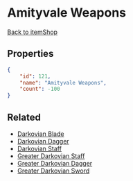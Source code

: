 # Amityvale Weapons

<no description available>

[Back to itemShop](../item-shops.md)

## Properties

```json
{
    "id": 121,
    "name": "Amityvale Weapons",
    "count": -100
}
```

## Related

- [Darkovian Blade](../items/3190-darkovian-blade.md)
- [Darkovian Dagger](../items/3191-darkovian-dagger.md)
- [Darkovian Staff](../items/3192-darkovian-staff.md)
- [Greater Darkovian Staff](../items/3193-greater-darkovian-staff.md)
- [Greater Darkovian Dagger](../items/3194-greater-darkovian-dagger.md)
- [Greater Darkovian Sword](../items/3195-greater-darkovian-sword.md)

